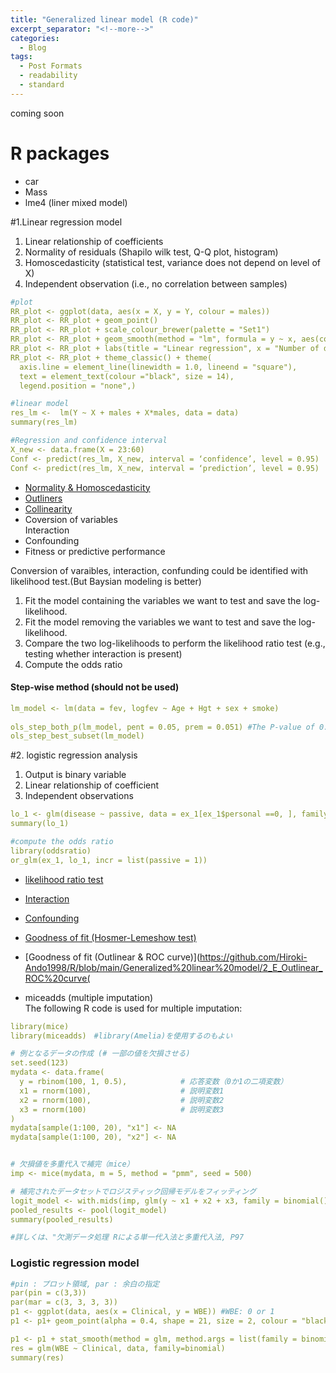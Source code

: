 ```yaml
---
title: "Generalized linear model (R code)"
excerpt_separator: "<!--more-->"
categories:
  - Blog
tags:
  - Post Formats
  - readability
  - standard
---
```

coming soon


# R packages
- car
- Mass
- lme4 (liner mixed model)

#1.Linear regression model
1. Linear relationship of coefficients  
2. Normality of residuals (Shapilo wilk test, Q-Q plot, histogram)  
3. Homoscedasticity (statistical test, variance does not depend on level of X)  
4. Independent observation (i.e., no correlation between samples)

```yaml
#plot
RR_plot <- ggplot(data, aes(x = X, y = Y, colour = males))
RR_plot <- RR_plot + geom_point()
RR_plot <- RR_plot + scale_colour_brewer(palette = "Set1")
RR_plot <- RR_plot + geom_smooth(method = "lm", formula = y ~ x, aes(col = “lift”))
RR_plot <- RR_plot + labs(title = "Linear regression", x = "Number of drivers (log10)", y = "deaths (log10)")
RR_plot <- RR_plot + theme_classic() + theme(
  axis.line = element_line(linewidth = 1.0, lineend = "square"),
  text = element_text(colour ="black", size = 14),
  legend.position = "none",)

#linear model
res_lm <-  lm(Y ~ X + males + X*males, data = data) 
summary(res_lm)

#Regression and confidence interval
X_new <- data.frame(X = 23:60)
Conf <- predict(res_lm, X_new, interval = ‘confidence’, level = 0.95)
Conf <- predict(res_lm, X_new, interval = ‘prediction’, level = 0.95)
```
- [Normality & Homoscedasticity](https://github.com/Hiroki-Ando1998/R/blob/main/Generalized%20linear%20model/1_B_Normality_Homoscedasticity.R)
- [Outliners](https://github.com/Hiroki-Ando1998/R/blob/main/Generalized%20linear%20model/1_C_Detecion%20of%20outliers.R)
- [Collinearity](https://github.com/Hiroki-Ando1998/R/blob/main/Generalized%20linear%20model/1_D_Collinearity.R)
- Coversion of variables  
  Interaction  
- Confounding  
- Fitness or predictive performance  

Conversion of varaibles, interaction, confunding could be identified with likelihood test.(But Baysian modeling is better) 
1. Fit the model containing the variables we want to test and save the log-likelihood.
2. Fit the model removing the variables we want to test and save the log-likelihood.
3. Compare the two log-likelihoods to perform the likelihood ratio test (e.g., testing whether interaction is present)
4. Compute the odds ratio


#### Step-wise method (should not be used)
```yaml
lm_model <- lm(data = fev, logfev ~ Age + Hgt + sex + smoke)
 
ols_step_both_p(lm_model, pent = 0.05, prem = 0.051) #The P-value of 0.05 is the threshold.
ols_step_best_subset(lm_model)
```


#2. logistic regression analysis
1. Output is binary variable  
2. Linear relationship of coefficient  
3. Independent observations

```yaml
lo_1 <- glm(disease ~ passive, data = ex_1[ex_1$personal ==0, ], family = binomial(link = “logit”))
summary(lo_1)

#compute the odds ratio
library(oddsratio)
or_glm(ex_1, lo_1, incr = list(passive = 1))
```
- [likelihood ratio test](https://github.com/Hiroki-Ando1998/R/blob/main/Generalized%20linear%20model/2_A_logistic_likelihood.R)
- [Interaction](https://github.com/Hiroki-Ando1998/R/blob/main/Generalized%20linear%20model/2_B_Interaction.R)
- [Confounding](https://github.com/Hiroki-Ando1998/R/blob/main/Generalized%20linear%20model/2_C_Confounding.R)
- [Goodness of fit (Hosmer-Lemeshow test)](https://github.com/Hiroki-Ando1998/R/blob/main/Generalized%20linear%20model/2_D_Hosmer-Lemeshow_test.R)
- [Goodness of fit (Outlinear & ROC curve)](https://github.com/Hiroki-Ando1998/R/blob/main/Generalized%20linear%20model/2_E_Outlinear_ROC%20curve(

- miceadds (multiple imputation)  
The following R code is used for multiple imputation:

```yaml
library(mice)
library(miceadds)　#library(Amelia)を使用するのもよい

# 例となるデータの作成 (# 一部の値を欠損させる)
set.seed(123)
mydata <- data.frame(
  y = rbinom(100, 1, 0.5),            # 応答変数（0か1の二項変数）
  x1 = rnorm(100),                    # 説明変数1
  x2 = rnorm(100),                    # 説明変数2
  x3 = rnorm(100)                     # 説明変数3
)
mydata[sample(1:100, 20), "x1"] <- NA
mydata[sample(1:100, 20), "x2"] <- NA


# 欠損値を多重代入で補完（mice）
imp <- mice(mydata, m = 5, method = "pmm", seed = 500)

# 補完されたデータセットでロジスティック回帰モデルをフィッティング
logit_model <- with.mids(imp, glm(y ~ x1 + x2 + x3, family = binomial()))
pooled_results <- pool(logit_model)
summary(pooled_results)

#詳しくは、"欠測データ処理 Rによる単一代入法と多重代入法, P97
```

### Logistic regression model
```yaml
#pin : プロット領域, par : 余白の指定
par(pin = c(3,3))
par(mar = c(3, 3, 3, 3))
p1 <- ggplot(data, aes(x = Clinical, y = WBE)) #WBE: 0 or 1
p1 <- p1+ geom_point(alpha = 0.4, shape = 21, size = 2, colour = "black", fill = "grey")  + scale_x_log10()

p1 <- p1 + stat_smooth(method = glm, method.args = list(family = binomial), fullrange = TRUE)
res = glm(WBE ~ Clinical, data, family=binomial)
summary(res)

```



